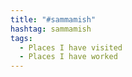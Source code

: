 ```yaml
---
title: "#sammamish"
hashtag: sammamish
tags:
  - Places I have visited
  - Places I have worked
---
```

